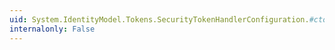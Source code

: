 ```yaml
---
uid: System.IdentityModel.Tokens.SecurityTokenHandlerConfiguration.#ctor
internalonly: False
---
```

